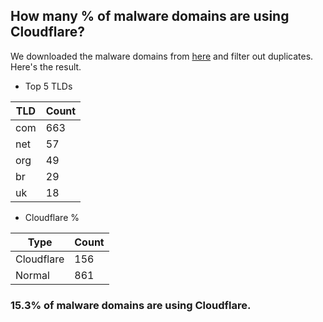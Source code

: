 ## How many % of malware domains are using Cloudflare?


We downloaded the malware domains from [here](https://urlhaus.abuse.ch) and filter out duplicates.
Here's the result.


[//]: # (start replacement)


- Top 5 TLDs

| TLD | Count |
| --- | --- |
| com | 663 |
| net | 57 |
| org | 49 |
| br | 29 |
| uk | 18 |


- Cloudflare %

| Type | Count |
| --- | --- |
| Cloudflare | 156 |
| Normal | 861 |


### 15.3% of malware domains are using Cloudflare.
